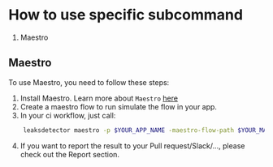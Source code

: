 
# How to use specific subcommand

1. Maestro 

## Maestro

To use Maestro, you need to follow these steps:

1. Install Maestro. Learn more about `Maestro` [here](https://maestro.mobile.dev/) 
2. Create a maestro flow to run simulate the flow in your app.  
3. In your ci workflow, just call:
```bash
    leaksdetector maestro -p $YOUR_APP_NAME -maestro-flow-path $YOUR_MAESTRO_FILE_PATH
```

4. If you want to report the result to your Pull request/Slack/..., please check out the Report section.
